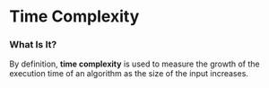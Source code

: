 # Time Complexity
### What Is It?
By definition, **time complexity** is used to measure the growth of the execution time of an algorithm as the size
of the input increases.